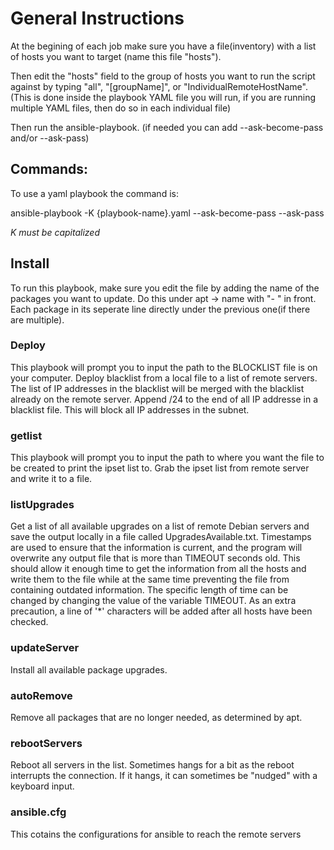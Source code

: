 # General Instructions
At the begining of each job make sure you have a file(inventory) with a list of hosts you want to target (name this file "hosts").

Then edit the "hosts" field to the group of hosts you want to run the script against by typing "all", "[groupName]", or "IndividualRemoteHostName". (This is done inside the playbook YAML file you will run, if you are running multiple YAML files, then do so in each individual file)

Then run the ansible-playbook. (if needed you can add --ask-become-pass and/or --ask-pass)

## Commands:

To use a yaml playbook the command is: 

ansible-playbook -K {playbook-name}.yaml --ask-become-pass --ask-pass

*K must be capitalized*
## Install
To run this playbook, make sure you edit the file by adding the name of the packages you want to update. Do this under apt -> name with "- " in front. Each package in its seperate line directly under the previous one(if there are multiple).
### Deploy
This playbook will prompt you to input the path to the BLOCKLIST file is on your computer.
Deploy blacklist from a local file to a list of remote servers. The list of IP addresses in the blacklist will be merged with the blacklist already on the remote server. Append /24 to the end of all IP addresse in a blacklist file. This will block all IP addresses in the subnet.
### getlist
This playbook will prompt you to input the path to where you want the file to be created to print the ipset list to.
Grab the ipset list from remote server and write it to a file.
### listUpgrades
Get a list of all available upgrades on a list of remote Debian servers and save the output locally in a file called UpgradesAvailable.txt. Timestamps are used to ensure that the information is current, and the program will overwrite any output file that is more than TIMEOUT seconds old. This  should allow it enough time to get the information from all the hosts and write them to the file while at the same time preventing the file from containing outdated information. The specific length of time can be changed by changing the value of the variable TIMEOUT. As an extra precaution, a line of '*' characters will be added after all hosts have been checked.
### updateServer
Install all available package upgrades.
### autoRemove
Remove all packages that are no longer needed, as determined by apt.
### rebootServers
Reboot all servers in the list. Sometimes hangs for a bit as the reboot interrupts the connection. If it hangs, it can sometimes be "nudged" with a keyboard input.

### ansible.cfg
This cotains the configurations for ansible to reach the remote servers
